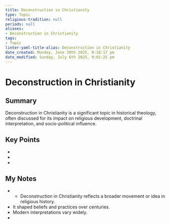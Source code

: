 ```yaml
---
title: Deconstruction in Christianity
type: Topic
religious-tradition: null
periods: null
aliases:
- Deconstruction in Christianity
tags:
- Topic
linter-yaml-title-alias: Deconstruction in Christianity
date_created: Monday, June 30th 2025, 9:18:17 pm
date_modified: Sunday, July 6th 2025, 9:01:25 pm
---
```


# Deconstruction in Christianity

## Summary
Deconstruction in Christianity is a significant topic in historical theology, often discussed for its impact on religious development, doctrinal interpretation, and socio-political influence.

## Key Points
- 
- 
- 

## My Notes
- - Deconstruction in Christianity reflects a broader movement or idea in religious history.
- It shaped beliefs and practices over centuries.
- Modern interpretations vary widely.
- 